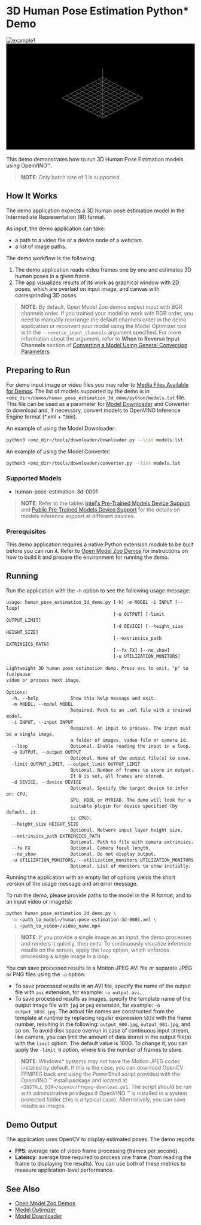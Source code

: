 # 3D Human Pose Estimation Python\* Demo

![example1](./human_pose_estimation_3d.gif)
![example2](./human_pose_estimation_3d_canvas.gif)

This demo demonstrates how to run 3D Human Pose Estimation models using OpenVINO&trade;.

> **NOTE**: Only batch size of 1 is supported.

## How It Works

The demo application expects a 3D human pose estimation model in the Intermediate Representation (IR) format.

As input, the demo application can take:

* a path to a video file or a device node of a webcam.
* a list of image paths.

The demo workflow is the following:

1. The demo application reads video frames one by one and estimates 3D human poses in a given frame.
2. The app visualizes results of its work as graphical window with 2D poses, which are overlaid on input image, and canvas with corresponding 3D poses.

> **NOTE**: By default, Open Model Zoo demos expect input with BGR channels order. If you trained your model to work with RGB order, you need to manually rearrange the default channels order in the demo application or reconvert your model using the Model Optimizer tool with the `--reverse_input_channels` argument specified. For more information about the argument, refer to **When to Reverse Input Channels** section of [Converting a Model Using General Conversion Parameters](https://docs.openvinotoolkit.org/latest/_docs_MO_DG_prepare_model_convert_model_Converting_Model_General.html).

## Preparing to Run

For demo input image or video files you may refer to [Media Files Available for Demos](../../README.md#Media-Files-Available-for-Demos).
The list of models supported by the demo is in `<omz_dir>/demos/human_pose_estimation_3d_demo/python/models.lst` file.
This file can be used as a parameter for [Model Downloader](../../../tools/downloader/README.md) and Converter to download and, if necessary, convert models to OpenVINO Inference Engine format (\*.xml + \*.bin).

An example of using the Model Downloader:

```sh
python3 <omz_dir>/tools/downloader/downloader.py --list models.lst
```

An example of using the Model Converter:

```sh
python3 <omz_dir>/tools/downloader/converter.py --list models.lst
```

### Supported Models

* human-pose-estimation-3d-0001

> **NOTE**: Refer to the tables [Intel's Pre-Trained Models Device Support](../../../models/intel/device_support.md) and [Public Pre-Trained Models Device Support](../../../models/public/device_support.md) for the details on models inference support at different devices.

### Prerequisites

This demo application requires a native Python extension module to be built before you can run it.
Refer to [Open Model Zoo Demos](../../README.md) for instructions on how to build it and prepare the environment for running the demo.

## Running

Run the application with the `-h` option to see the following usage message:

```
usage: human_pose_estimation_3d_demo.py [-h] -m MODEL -i INPUT [--loop]
                                        [-o OUTPUT] [-limit OUTPUT_LIMIT]
                                        [-d DEVICE] [--height_size HEIGHT_SIZE]
                                        [--extrinsics_path EXTRINSICS_PATH]
                                        [--fx FX] [--no_show]
                                        [-u UTILIZATION_MONITORS]

Lightweight 3D human pose estimation demo. Press esc to exit, "p" to (un)pause
video or process next image.

Options:
  -h, --help            Show this help message and exit.
  -m MODEL, --model MODEL
                        Required. Path to an .xml file with a trained model.
  -i INPUT, --input INPUT
                        Required. An input to process. The input must be a single image,
                        a folder of images, video file or camera id.
  --loop                Optional. Enable reading the input in a loop.
  -o OUTPUT, --output OUTPUT
                        Optional. Name of the output file(s) to save.
  -limit OUTPUT_LIMIT, --output_limit OUTPUT_LIMIT
                        Optional. Number of frames to store in output.
                        If 0 is set, all frames are stored.
  -d DEVICE, --device DEVICE
                        Optional. Specify the target device to infer on: CPU,
                        GPU, HDDL or MYRIAD. The demo will look for a
                        suitable plugin for device specified (by default, it
                        is CPU).
  --height_size HEIGHT_SIZE
                        Optional. Network input layer height size.
  --extrinsics_path EXTRINSICS_PATH
                        Optional. Path to file with camera extrinsics.
  --fx FX               Optional. Camera focal length.
  --no_show             Optional. Do not display output.
  -u UTILIZATION_MONITORS, --utilization_monitors UTILIZATION_MONITORS
                        Optional. List of monitors to show initially.
```

Running the application with an empty list of options yields the short version of the usage message and an error message.

To run the demo, please provide paths to the model in the IR format, and to an input video or image(s):

```bash
python human_pose_estimation_3d_demo.py \
  -m <path_to_model>/human-pose-estimation-3d-0001.xml \
  -i <path_to_video>/video_name.mp4
```

>**NOTE**: If you provide a single image as an input, the demo processes and renders it quickly, then exits. To continuously visualize inference results on the screen, apply the `loop` option, which enforces processing a single image in a loop.

You can save processed results to a Motion JPEG AVI file or separate JPEG or PNG files using the `-o` option:

* To save processed results in an AVI file, specify the name of the output file with `avi` extension, for example: `-o output.avi`.
* To save processed results as images, specify the template name of the output image file with `jpg` or `png` extension, for example: `-o output_%03d.jpg`. The actual file names are constructed from the template at runtime by replacing regular expression `%03d` with the frame number, resulting in the following: `output_000.jpg`, `output_001.jpg`, and so on.
To avoid disk space overrun in case of continuous input stream, like camera, you can limit the amount of data stored in the output file(s) with the `limit` option. The default value is 1000. To change it, you can apply the `-limit N` option, where `N` is the number of frames to store.

>**NOTE**: Windows\* systems may not have the Motion JPEG codec installed by default. If this is the case, you can download OpenCV FFMPEG back end using the PowerShell script provided with the OpenVINO &trade; install package and located at `<INSTALL_DIR>/opencv/ffmpeg-download.ps1`. The script should be run with administrative privileges if OpenVINO &trade; is installed in a system protected folder (this is a typical case). Alternatively, you can save results as images.

## Demo Output

The application uses OpenCV to display estimated poses.
The demo reports

* **FPS**: average rate of video frame processing (frames per second).
* **Latency**: average time required to process one frame (from reading the frame to displaying the results).
You can use both of these metrics to measure application-level performance.

## See Also

* [Open Model Zoo Demos](../../README.md)
* [Model Optimizer](https://docs.openvinotoolkit.org/latest/_docs_MO_DG_Deep_Learning_Model_Optimizer_DevGuide.html)
* [Model Downloader](../../../tools/downloader/README.md)
